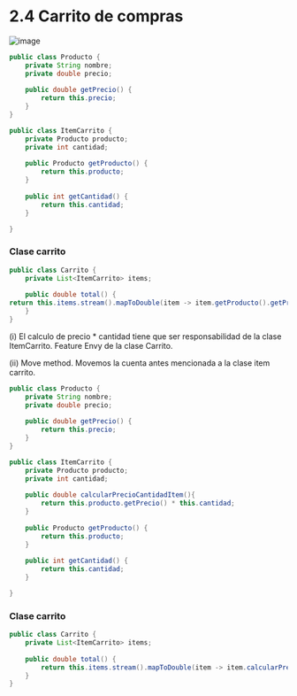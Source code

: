 # 2.4 Carrito de compras
![image](https://github.com/Ruyy7/OO2/assets/87097965/fb39112f-210a-4830-b5b5-c68220780f48)

```java
public class Producto {
    private String nombre;
    private double precio;
    
    public double getPrecio() {
        return this.precio;
    }
}

public class ItemCarrito {
    private Producto producto;
    private int cantidad;
        
    public Producto getProducto() {
        return this.producto;
    }
    
    public int getCantidad() {
        return this.cantidad;
    }

}
```
### Clase carrito
```java
public class Carrito {
    private List<ItemCarrito> items;
    
    public double total() {
return this.items.stream().mapToDouble(item -> item.getProducto().getPrecio() * item.getCantidad()).sum();
    }
}
```
(i) El calculo de precio * cantidad tiene que ser responsabilidad de la clase ItemCarrito. Feature Envy de la clase Carrito.

(ii) Move method. Movemos la cuenta antes mencionada a la clase item carrito.

```java
public class Producto {
    private String nombre;
    private double precio;
    
    public double getPrecio() {
        return this.precio;
    }
}

public class ItemCarrito {
    private Producto producto;
    private int cantidad;
    
    public double calcularPrecioCantidadItem(){
        return this.producto.getPrecio() * this.cantidad;
    }
    
    public Producto getProducto() {
        return this.producto;
    }
    
    public int getCantidad() {
        return this.cantidad;
    }

}
```
### Clase carrito
```java
public class Carrito {
    private List<ItemCarrito> items;
    
    public double total() {
        return this.items.stream().mapToDouble(item -> item.calcularPrecioCantidadItem()).sum();
    }
}
```
